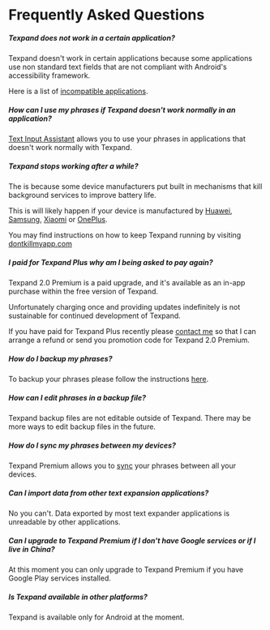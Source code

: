 # Frequently Asked Questions

##### Texpand does not work in a certain application?

Texpand doesn't work in certain applications because some applications use non standard text fields that are not compliant with Android's accessibility framework.

Here is a list of [incompatible applications](/known-issues?id=incompatible-applications 'target=_self').

##### How can I use my phrases if Texpand doesn't work normally in an application?

[Text Input Assistant](/text-input-assistant 'target=_self') allows you to use your phrases in applications that doesn't work normally with Texpand.

##### Texpand stops working after a while?

The is because some device manufacturers put built in mechanisms that kill background services to improve battery life.

This is will likely happen if your device is manufactured by [Huawei](https://dontkillmyapp.com/huawei?app=Texpand), [Samsung](https://dontkillmyapp.com/samsung?app=Texpand), [Xiaomi](https://dontkillmyapp.com/xiaomi?app=Texpand) or [OnePlus](https://dontkillmyapp.com/oneplus?app=Texpand). 

You may find instructions on how to keep Texpand running by visiting [dontkillmyapp.com](https://dontkillmyapp.com?app=Texpand)

##### I paid for Texpand Plus why am I being asked to pay again?

Texpand 2.0 Premium is a paid upgrade, and it's available as an in-app purchase within the free version of Texpand. 

Unfortunately charging once and providing updates indefinitely is not sustainable for continued development of Texpand. 

If you have paid for Texpand Plus recently please [contact me](mailto:support@texpandapp.com) so that I can arrange a refund or send you promotion code for Texpand 2.0 Premium.


##### How do I backup my phrases?

To backup your phrases please follow the instructions [here](/backup-and-sync?id=how-to-backup-phrases 'target=_self').

##### How can I edit phrases in a backup file?

Texpand backup files are not editable outside of Texpand. There may be more ways to edit backup files in the future.

##### How do I sync my phrases between my devices?

Texpand Premium allows you to [sync](/backup-and-sync?id=google-drive-sync 'target=_self') your phrases between all your devices.

##### Can I import data from other text expansion applications?

No you can't. Data exported by most text expander applications is unreadable by other applications.

##### Can I upgrade to Texpand Premium if I don't have Google services or if I live in China?

At this moment you can only upgrade to Texpand Premium if you have Google Play services installed. 

##### Is Texpand available in other platforms?

Texpand is available only for Android at the moment.






